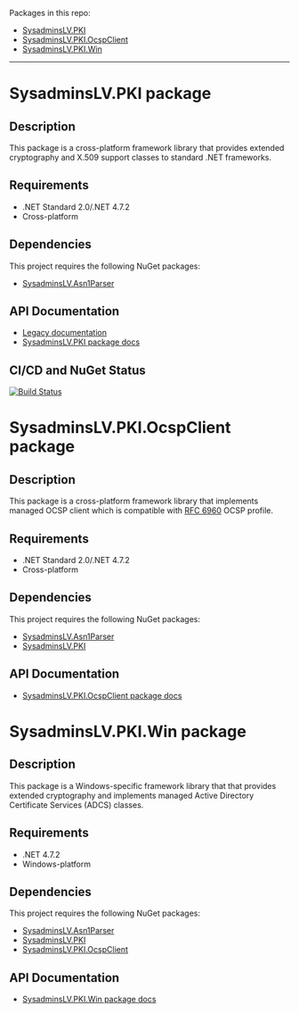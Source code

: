Packages in this repo:
- [SysadminsLV.PKI](#sysadminslvpki-package)
- [SysadminsLV.PKI.OcspClient](#sysadminslvpkiocspclient-package)
- [SysadminsLV.PKI.Win](#sysadminslvpkiwin-package)
---

# SysadminsLV.PKI package

## Description
This package is a cross-platform framework library that provides extended cryptography and X.509 support classes to standard .NET frameworks.

## Requirements
- .NET Standard 2.0/.NET 4.7.2
- Cross-platform

## Dependencies
This project requires the following NuGet packages:
- [SysadminsLV.Asn1Parser](https://www.nuget.org/packages/SysadminsLV.Asn1Parser)

## API Documentation
- [Legacy documentation](https://www.pkisolutions.com/apidocs/pkix.net)
- [SysadminsLV.PKI package docs](https://www.pkisolutions.com/apidocs/SysadminsLV.PKI)

## CI/CD and NuGet Status
[![Build Status](https://dev.azure.com/pkisolutions/PKI%20Libraries/_apis/build/status/PKIX.NET-Build?branchName=master)](https://dev.azure.com/pkisolutions/PKI%20Libraries/_build/latest?definitionId=17&branchName=master)

# SysadminsLV.PKI.OcspClient package

## Description
This package is a cross-platform framework library that implements managed OCSP client which is compatible with [RFC 6960](https://www.rfc-editor.org/rfc/rfc6960) OCSP profile.

## Requirements
- .NET Standard 2.0/.NET 4.7.2
- Cross-platform

## Dependencies
This project requires the following NuGet packages:
- [SysadminsLV.Asn1Parser](https://www.nuget.org/packages/SysadminsLV.Asn1Parser)
- [SysadminsLV.PKI](https://www.nuget.org/packages/SysadminsLV.PKI)

## API Documentation
- [SysadminsLV.PKI.OcspClient package docs](https://www.pkisolutions.com/apidocs/SysadminsLV.PKI.OcspClient)

# SysadminsLV.PKI.Win package

## Description
This package is a Windows-specific framework library that that provides extended cryptography and implements managed Active Directory Certificate Services (ADCS) classes.

## Requirements
- .NET 4.7.2
- Windows-platform

## Dependencies
This project requires the following NuGet packages:
- [SysadminsLV.Asn1Parser](https://www.nuget.org/packages/SysadminsLV.Asn1Parser)
- [SysadminsLV.PKI](https://www.nuget.org/packages/SysadminsLV.PKI)
- [SysadminsLV.PKI.OcspClient](https://www.nuget.org/packages/SysadminsLV.PKI.OcspClient)

## API Documentation
- [SysadminsLV.PKI.Win package docs](https://www.pkisolutions.com/apidocs/SysadminsLV.PKI.Win)

